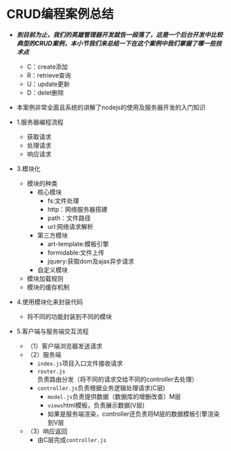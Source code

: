 # CRUD编程案例总结

* ***到目前为止，我们的英雄管理器开发就告一段落了，这是一个后台开发中比较典型的CRUD案例，本小节我们来总结一下在这个案例中我们掌握了哪一些技术点***
    * C：create添加
    * R：retrieve查询
    * U：update更新
    * D：delet删除

* 本案例非常全面且系统的讲解了nodejs的使用及服务器开发的入门知识

* 1.服务器编程流程
    * 获取请求
    * 处理请求
    * 响应请求

* 3.模块化
    * 模块的种类
        * 核心模块
            * fs:文件处理
            * http：网络服务器搭建
            * path：文件路径
            * url:网络请求解析
        * 第三方模块
            * art-template:模板引擎
            * formidable:文件上传
            * jquery:获取dom及ajax异步请求
        * 自定义模块
    * 模块加载规则
    * 模块的缓存机制

* 4.使用模块化来封装代码
    * 将不同的功能封装到不同的模块

* 5.客户端与服务端交互流程
    * （1）客户端浏览器发送请求
    * （2）服务端
        * `index.js`项目入口文件接收请求
        * `router.js`负责路由分发（将不同的请求交给不同的controller去处理）
        * `controller.js`负责根据业务逻辑处理请求(C层)
            * `model.js`负责提供数据（数据库的增删改查）M层
            * `views`html模板，负责展示数据(V层)
            * 如果是服务端渲染，controller还负责将M层的数据模板引擎渲染到V层
    * （3）响应返回
        * 由C层完成`controller.js`



